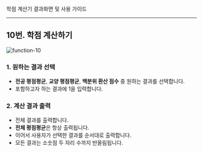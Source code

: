 학점 계산기 결과화면 및 사용 가이드

---
## **10번. 학점 계산하기**
![function-10](https://user-images.githubusercontent.com/82192913/117478428-15c52c80-af9a-11eb-942a-bbdb8d87d6d4.png)

### **1. 원하는 결과 선택**
  - **전공 평점평균**, **교양 평점평균**, **백분위 환산 점수** 중 원하는 결과를 선택합니다. 
  - 포함하고자 하는 결과에 1을 입력합니다.

### **2. 계산 결과 출력**
- 전체 결과를 출력합니다.
- **전체 평점평균**은 항상 출력됩니다.
- 이어서 사용자가 선택한 결과를 순서대로 출력합니다.
- 모든 결과는 소숫점 두 자리 수까지 반올림됩니다.